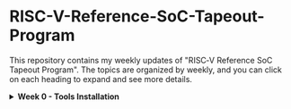 # RISC-V-Reference-SoC-Tapeout-Program
This repository contains my weekly updates of "RISC‑V Reference SoC Tapeout Program". The topics are organized by weekly, and you can click on each heading to expand and see more details.
<details>
<summary><b>Week 0 - Tools Installation</b></summary>
<br>
    
# Week 0 - Toosl installation
## Yosys

```bash
$ git clone https://github.com/YosysHQ/yosys.git
$ cd yosys 
$ sudo apt install make (If make is not installed please install it) 
$ sudo apt-get install build-essential clang bison flex \
    libreadline-dev gawk tcl-dev libffi-dev git \
    graphviz xdot pkg-config python3 libboost-system-dev \
    libboost-python-dev libboost-filesystem-dev zlib1g-dev
$ make 
$ sudo make install
```
![Image Alt](Screenshots/yosys.png)
## Iverilog

```bash
$ sudo apt-get install iverilog
```
![Image Alt](iverilog.png)
## GTKWave

```bash
$ sudo apt update
$ sudo apt install gtkwave
```
![Image Alt](gtkwave.png)
